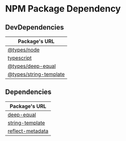 # NPM Package Dependency

## DevDependencies


|Package's URL|
|---------|
|[@types/node](https://github.com/DefinitelyTyped/DefinitelyTyped/tree/master/types/node)|
|[typescript](https://www.typescriptlang.org/)|
|[@types/deep-equal](https://www.npmjs.com/package/@types/deep-equal)|
|[@types/string-template](https://www.npmjs.com/package/@types/string-template)|

## Dependencies

|Package's URL|
|---------|
|[deep-equal](https://github.com/inspect-js/node-deep-equal)|
|[string-template](https://www.npmjs.com/package/string-template)|
|[reflect-metadata](https://www.npmjs.com/package/reflect-metadata)|